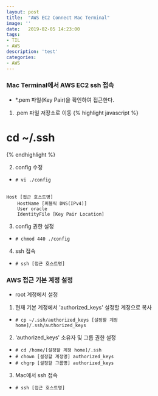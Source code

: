 ```yaml
---
layout: post
title:  "AWS EC2 Connect Mac Terminal"
image: ''
date:   2019-02-05 14:23:00
tags:
- TIL
- AWS
description: 'test'
categories:
- AWS
---
```




### Mac Terminal에서 AWS EC2 ssh 접속
- *.pem 파일(Key Pair)을 확인하여 접근한다.

1. .pem 파일 저장소로 이동
{% highlight javascript %}
# cd ~/.ssh
{% endhighlight %}

2. config 수정
- <code># vi ./config</code>
<pre><code>
Host [접근 호스트명]
    HostName [퍼블릭 DNS(IPv4)]
    User oracle
    IdentityFile [Key Pair Location]
</code></pre>

3. config 권한 설정
- <code># chmod 440 ./config</code>

4. ssh 접속
- <code># ssh [접근 호스트명]</code>


### AWS 접근 기본 계정 설정
- root 계정에서 설정

1. 현재 기본 계정에서 'authorized_keys' 설정할 계정으로 복사
- <code># cp ~/.ssh/authorized_keys [설정할 계정 home]/.ssh/authorized_keys</code>

2. 'authorized_keys' 소유자 및 그룹 권한 설정
- <code># cd /home/[설정할 계정 home]/.ssh</code>
- <code># chown [설정할 계정명] authorized_keys</code>
- <code># chgrp [설정할 그룹명] authorized_keys</code>

3. Mac에서 ssh 접속
- <code># ssh [접근 호스트명]</code>



